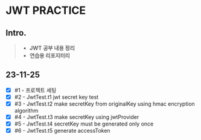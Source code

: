 # JWT PRACTICE

## Intro.
>- **JWT 공부 내용 정리**
>- **연습용 리포지터리**

## 23-11-25
- [x] #1 - 프로젝트 세팅
- [x] #2 - JwtTest.t1 jwt secret key test
- [x] #3 - JwtTest.t2 make secretKey from originalKey using hmac encryption algorithm
- [x] #4 - JwtTest.t3 make secretKey using jwtProvider
- [x] #5 - JwtTest.t4 secretKey must be generated only once
- [x] #6 - JwtTest.t5 generate accessToken